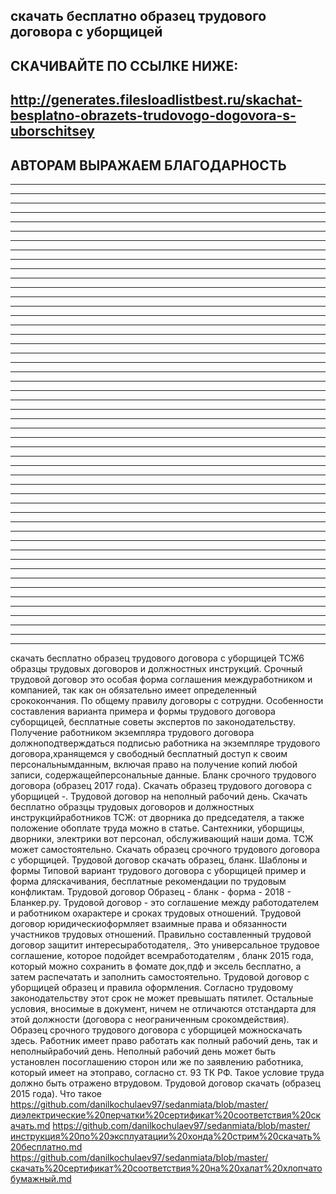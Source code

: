 скачать бесплатно образец трудового договора с уборщицей
--------------------------------------------------
СКАЧИВАЙТЕ ПО ССЫЛКЕ НИЖЕ:
--------------------------------------------------
http://generates.filesloadlistbest.ru/skachat-besplatno-obrazets-trudovogo-dogovora-s-uborschitsey
--------------------------------------------------
АВТОРАМ ВЫРАЖАЕМ БЛАГОДАРНОСТЬ
--------------------------------------------------
--------------------------------------------------
--------------------------------------------------
--------------------------------------------------
--------------------------------------------------
--------------------------------------------------
--------------------------------------------------
--------------------------------------------------
--------------------------------------------------
--------------------------------------------------
--------------------------------------------------
--------------------------------------------------
--------------------------------------------------
--------------------------------------------------
--------------------------------------------------
--------------------------------------------------
--------------------------------------------------
--------------------------------------------------
--------------------------------------------------
--------------------------------------------------
--------------------------------------------------
--------------------------------------------------
--------------------------------------------------
--------------------------------------------------
--------------------------------------------------
--------------------------------------------------
--------------------------------------------------
--------------------------------------------------
--------------------------------------------------
--------------------------------------------------
--------------------------------------------------
--------------------------------------------------
--------------------------------------------------
--------------------------------------------------
--------------------------------------------------
--------------------------------------------------
--------------------------------------------------
--------------------------------------------------
--------------------------------------------------
--------------------------------------------------
--------------------------------------------------
--------------------------------------------------
--------------------------------------------------
--------------------------------------------------
--------------------------------------------------
--------------------------------------------------
--------------------------------------------------
--------------------------------------------------
--------------------------------------------------
--------------------------------------------------
--------------------------------------------------
скачать бесплатно образец трудового договора с уборщицей ТСЖ6 образцы трудовых договоров и должностных инструкций. Срочный трудовой договор  это особая форма соглашения междуработником и компанией, так как он обязательно имеет определенный срококончания. По общему правилу договоры с сотрудни. Особенности составления варианта примера и формы трудового договора суборщицей, бесплатные советы экспертов по законодательству. Получение работником экземпляра трудового договора должноподтверждаться подписью работника на экземпляре трудового договора,хранящемся у  свободный бесплатный доступ к своим персональнымданным, включая право на получение копий любой записи, содержащейперсональные данные. Бланк срочного трудового договора (образец 2017 года). Скачать образец трудового договора с уборщицей -. Трудовой договор на неполный рабочий день. Скачать бесплатно образцы трудовых договоров и должностных инструкцийработников ТСЖ: от дворника до председателя, а также положение обоплате труда можно в статье.  Сантехники, уборщицы, дворники, электрики вот персонал, обслуживающий наши дома. ТСЖ может самостоятельно. Скачать образец срочного трудового договора с уборщицей. Трудовой договор  скачать образец, бланк. Шаблоны и формы
Типовой вариант трудового договора с уборщицей пример и форма дляскачивания, бесплатные рекомендации по трудовым конфликтам. Трудовой договор  Образец - бланк - форма - 2018 - Бланкер.ру. Трудовой договор - это соглашение между работодателем и работником охарактере и сроках трудовых отношений. Трудовой договор юридическиоформляет взаимные права и обязанности участников трудовых отношений. Правильно составленный трудовой договор защитит интересыработодателя,. Это универсальное трудовое соглашение, которое подойдет всемработодателям , бланк 2015 года, который можно сохранить в фомате док,пдф и эксель бесплатно, а затем распечатать и заполнить самостоятельно. Трудовой договор с уборщицей  образец и правила оформления. Согласно трудовому законодательству этот срок не может превышать пятилет. Остальные условия, вносимые в документ, ничем не отличаются отстандарта для этой должности (договора с неограниченным срокомдействия). Образец срочного трудового договора с уборщицей можноскачать здесь. Работник имеет право работать как полный рабочий день, так и неполныйрабочий день. Неполный рабочий день может быть установлен посоглашению сторон или же по заявлению работника, который имеет на этоправо, согласно ст. 93 ТК РФ. Такое условие труда должно быть отражено втрудовом. Трудовой договор скачать (образец 2015 года). Что такое
https://github.com/danilkochulaev97/sedanmiata/blob/master/диэлектрические%20перчатки%20сертификат%20соответствия%20скачать.md
https://github.com/danilkochulaev97/sedanmiata/blob/master/инструкция%20по%20эксплуатации%20хонда%20стрим%20скачать%20бесплатно.md
https://github.com/danilkochulaev97/sedanmiata/blob/master/скачать%20сертификат%20соответствия%20на%20халат%20хлопчатобумажный.md
